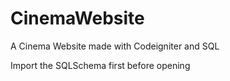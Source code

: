 # CinemaWebsite
A Cinema Website made with Codeigniter and SQL

Import the SQLSchema first before opening
